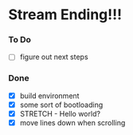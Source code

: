 # Stream Ending!!!

### To Do
 - [ ] figure out next steps
### Done
 - [x] build environment
 - [x] some sort of bootloading
 - [x] STRETCH - Hello world?
 - [x] move lines down when scrolling